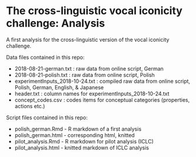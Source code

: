 # The cross-linguistic vocal iconicity challenge: Analysis

A first analysis for the cross-linguistic version of the vocal iconicity challenge.

Data files contained in this repo:

* 2018-08-21-german.txt : raw data from online script, German
* 2018-08-21-polish.txt : raw data from online script, Polish
* experimentInputs_2018-10-24.txt : compiled raw data from online script, Polish, German, English, & Japanese
* header.txt : column names for experimentInputs_2018-10-24.txt
* concept_codes.csv : codes items for conceptual categories (properties, actions etc.)

Script files contained in this repo:

* polish_german.Rmd - R markdown of a first analysis
* polish_german.html - corresponding html, knitted
* pilot_analysis.Rmd - R markdown for pilot analysis (ICLC)
* pilot_analysis.html - knitted markdown of ICLC analysis



